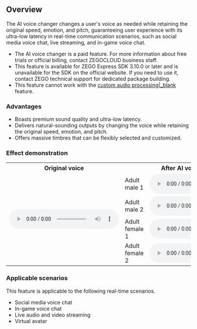 ## Overview

The AI voice changer changes a user's voice as needed while retaining the original speed, emotion, and pitch, guaranteeing user experience with its ultra-low latency in real-time communication scenarios, such as social media voice chat, live streaming, and in-game voice chat.

<div class="mk-warning">

- The AI voice changer is a paid feature. For more information about free trials or official billing, contact ZEGOCLOUD business staff.
- This feature is available for ZEGO Express SDK 3.10.0 or later and is unavailable for the SDK on the official website. If you need to use it, contact ZEGO technical support for dedicated package building.
- This feature cannot work with the [custom audio processing\|_blank](!AudioAdvanced/Audio_preprocessing) feature.
</div>

### Advantages

- Boasts premium sound quality and ultra-low latency.
- Delivers natural-sounding outputs by changing the voice while retaining the original speed, emotion, and pitch.
- Offers massive timbres that can be flexibly selected and customized.


<div hidden>
### Effect demonstration

<table>
  <colgroup>
    <col width="30%">
    <col width="10%">
    <col width="30%">
    <col width="30%">
  </colgroup>
<tbody><tr>
<th>Original sound</th>
<th colspan="2">After AI voice change</th>
<th>After AI voice change</th>
</tr>
<tr>
<td rowspan="4"><audio src="https://storage.zego.im/sdk-doc/doc/video/Express_Video_SDK/Audio/VoiceChanger/original_voice.wav" controls="">Your browser does not support the audio tag.</audio></td>
<td>Young men</td>
<td><audio src="https://storage.zego.im/sdk-doc/doc/video/Express_Video_SDK/Audio/VoiceChanger/zegocloud_adult_male_changer_voice2.mp3" controls="">Your browser does not support the audio tag.</audio></td>
<td><audio src="https://storage.zego.im/sdk-doc/doc/video/Express_Video_SDK/Audio/VoiceChanger/young_male_changer_voice.wav" controls="">Your browser does not support the audio tag.</audio></td>
</tr>
<tr>
<td>Adult male 1</td>
<td><audio src="https://storage.zego.im/sdk-doc/doc/video/Express_Video_SDK/Audio/VoiceChanger/zegocloud_adult_male_changer_voice1.mp3" controls="">Your browser does not support the audio tag.</audio></td>
<td><audio src="https://storage.zego.im/sdk-doc/doc/video/Express_Video_SDK/Audio/VoiceChanger/zegocloud_adult_male_changer_voice2.mp3" controls="">Your browser does not support the audio tag.</audio></td>
</tr>
<tr>

</tr>
<tr>

</tr>
</tbody></table>
</div>

### Effect demonstration

<table>
  <colgroup>
    <col width="30%">
    <col width="20%">
    <col width="50%">
  </colgroup>
<tbody><tr>
<th>Original voice</th>
<th colspan="2">After AI voice change</th>

</tr>
<tr>
<td rowspan="4"><audio src="https://storage.zego.im/sdk-doc/doc/video/Express_Video_SDK/Audio/VoiceChanger/zegocloud_original_voice.mp3" controls="">您的浏览器不支持 audio 标签。</audio></td>
<td>Adult male 1</td>
<td><audio src="https://storage.zego.im/sdk-doc/doc/video/Express_Video_SDK/Audio/VoiceChanger/zegocloud_adult_male_changer_voice1.mp3" controls="">您的浏览器不支持 audio 标签。</audio></td>
</tr>
<tr>
<td>Adult male 2</td>
<td><audio src="https://storage.zego.im/sdk-doc/doc/video/Express_Video_SDK/Audio/VoiceChanger/zegocloud_adult_male_changer_voice2.mp3" controls="">您的浏览器不支持 audio 标签。</audio></td>

</tr>
<tr>
<td>Adult female 1</td>
<td><audio src="https://storage.zego.im/sdk-doc/doc/video/Express_Video_SDK/Audio/VoiceChanger/zegocloud_adult_female_target_voice1.mp3" controls="">您的浏览器不支持 audio 标签。</audio></td>

</tr>
<tr>
<td>Adult female 2</td>
<td><audio src="https://storage.zego.im/sdk-doc/doc/video/Express_Video_SDK/Audio/VoiceChanger/zegocloud_adult_female_target_voice2.mp3" controls="">您的浏览器不支持 audio 标签。</audio></td>
</tr>
</tbody></table>

### Applicable scenarios

This feature is applicable to the following real-time scenarios.

- Social media voice chat
- In-game voice chat
- Live audio and video streaming
- Virtual avatar




























